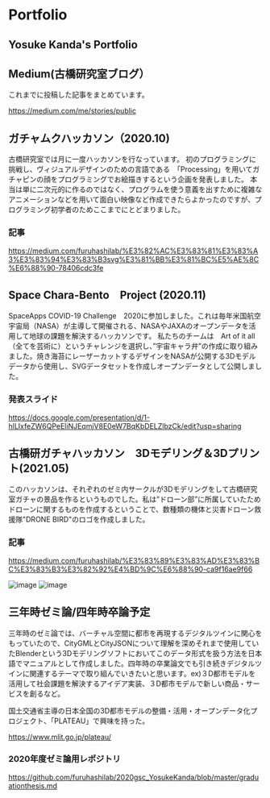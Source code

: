 # Portfolio
## Yosuke Kanda's Portfolio

## Medium(古橋研究室ブログ）
これまでに投稿した記事をまとめています。

https://medium.com/me/stories/public


## ガチャムクハッカソン（2020.10)

古橋研究室では月に一度ハッカソンを行なっています。
初のプログラミングに挑戦し、ヴィジュアルデザインのための言語である　「Processing」を用いてガチャピンの顔をプログラミングでお絵描きするという企画を発表しました。
本当は単に二次元的に作るのではなく、プログラムを使う意義を出すために複雑なアニメーションなどを用いて面白い映像など作成できたらよかったのですが、プログラミング初学者のためここまでにとどまりました。
### 記事
https://medium.com/furuhashilab/%E3%82%AC%E3%83%81%E3%83%A3%E3%83%94%E3%83%B3svg%E3%81%BB%E3%81%BC%E5%AE%8C%E6%88%90-78406cdc3fe


## Space Chara-Bento　Project (2020.11)

SpaceApps COVID-19 Challenge　2020に参加しました。これは毎年米国航空宇宙局（NASA）が主導して開催される、NASAやJAXAのオープンデータを活用して地球の課題を解決するハッカソンです。
私たちのチームは　Art of it all （全てを芸術に）というチャレンジを選択し、”宇宙キャラ弁”の作成に取り組みました。焼き海苔にレーザーカットするデザインをNASAが公開する3Dモデルデータから使用し、SVGデータセットを作成しオープンデータとして公開しました。
### 発表スライド
https://docs.google.com/presentation/d/1-hlLIxfeZW6QPeEliNJEqmjV8E0eW7BqKbDELZlbzCk/edit?usp=sharing


## 古橋研ガチャハッカソン　3Dモデリング＆3Dプリント(2021.05)

このハッカソンは、それぞれのゼミ内サークルが3Dモデリングをして古橋研究室ガチャの景品を作るというものでした。私は”ドローン部”に所属していたためドローンに関するものを作成するということで、数種類の機体と災害ドローン救援隊"DRONE BIRD"のロゴを作成しました。

### 記事
https://medium.com/furuhashilab/%E3%83%89%E3%83%AD%E3%83%BC%E3%83%B3%E3%82%92%E4%BD%9C%E6%88%90-ca9f16ae9f66

![image](https://user-images.githubusercontent.com/62165727/126097065-5d423bfa-7be8-4271-996e-f05f814ac1c1.png)
![image](https://user-images.githubusercontent.com/62165727/126097177-0b6d5da0-25b8-43d8-9352-50cb767c9f60.png)


## 三年時ゼミ論/四年時卒論予定

三年時のゼミ論では、バーチャル空間に都市を再現するデジタルツインに関心をもっていたので、CityGMLとCityJSONについて理解を深めそれまで使用していたBlenderという3Dモデリングソフトにおいてこのデータ形式を扱う方法を日本語でマニュアルとして作成しました。四年時の卒業論文でも引き続きデジタルツインに関連するテーマで取り組んでいきたいと思います。ex)３D都市モデルを活用して社会課題を解決するアイデア実装、３D都市モデルで新しい商品・サービスを創るなど。


国土交通省主導の日本全国の3D都市モデルの整備・活用・オープンデータ化プロジェクト、「PLATEAU」で興味を持った。

https://www.mlit.go.jp/plateau/

### 2020年度ゼミ論用レポジトリ
https://github.com/furuhashilab/2020gsc_YosukeKanda/blob/master/graduationthesis.md

